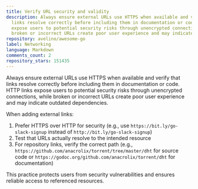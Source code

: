 ```yaml
---
title: Verify URL security and validity
description: Always ensure external URLs use HTTPS when available and verify that
  links resolve correctly before including them in documentation or code. HTTP links
  expose users to potential security risks through unencrypted connections, while
  broken or incorrect URLs create poor user experience and may indicate outdated dependencies.
repository: avelino/awesome-go
label: Networking
language: Markdown
comments_count: 2
repository_stars: 151435
---
```


Always ensure external URLs use HTTPS when available and verify that links resolve correctly before including them in documentation or code. HTTP links expose users to potential security risks through unencrypted connections, while broken or incorrect URLs create poor user experience and may indicate outdated dependencies.

When adding external links:
1. Prefer HTTPS over HTTP for security (e.g., use `https://bit.ly/go-slack-signup` instead of `http://bit.ly/go-slack-signup`)
2. Test that URLs actually resolve to the intended resource
3. For repository links, verify the correct path (e.g., `https://github.com/anacrolix/torrent/tree/master/dht` for source code or `https://godoc.org/github.com/anacrolix/torrent/dht` for documentation)

This practice protects users from security vulnerabilities and ensures reliable access to referenced resources.
